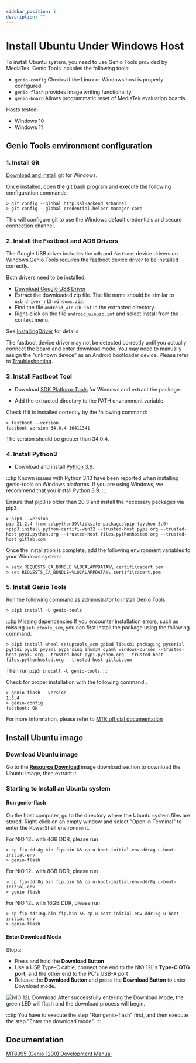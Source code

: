 ```yaml
---
sidebar_position: 1
description: ""
---
```


# Install Ubuntu Under Windows Host

To install Ubuntu system, you need to use Genio Tools provided by MediaTek. Genio Tools includes the following tools:

- `genio-config` Checks if the Linux or Windows host is properly configured.
- `genio-flash` provides image writing functionality.
- `genio-board` Allows programmatic reset of MediaTek evaluation boards.

Hosts tested:

- Windows 10
- Windows 11

## Genio Tools environment configuration

### 1. Install Git

[Download and install](https://gitforwindows.org/) git for Windows.

Once installed, open the git bash program and execute the following configuration commands:

```
> git config --global http.sslBackend schannel
> git config --global credential.helper manager-core
```

This will configure git to use the Windows default credentials and secure connection channel.

### 2. Install the Fastboot and ADB Drivers

The Google USB driver includes the `adb` and `fastboot` device drivers on Windows.Genio Tools requires the fastboot device driver to be installed correctly.

Both drivers need to be installed:

- [Download Google USB Driver](https://developer.android.com/studio/run/win-usb)
- Extract the downloaded zip file. The file name should be similar to `usb_driver_r13-windows.zip`.
- Find the file `android_winusb.inf` in the extracted directory.
- Right-click on the file `android_winusb.inf` and select Install from the context menu.

See [InstallingDriver](https://developer.android.com/studio/run/oem-usb#InstallingDriver) for details

The fastboot device driver may not be detected correctly until you actually connect the board and enter download mode. You may need to manually assign the "unknown device" as an Android bootloader device. Please refer to [Troubleshooting](https://mediatek.gitlab.io/aiot/doc/aiot-dev-guide/master/sw/yocto/get-started/flash/flash-troubleshoot-windows.html#).

### 3. Install Fastboot Tool

- Download [SDK Platform-Tools](https://developer.android.com/studio/releases/platform-tools) for Windows and extract the package.

- Add the extracted directory to the PATH environment variable.

Check if it is installed correctly by the following command:

```
> fastboot --version
fastboot version 34.0.4-10411341
```

The version should be greater than 34.0.4.

### 4. Install Python3

- Download and install [Python 3.9](https://www.python.org/downloads/release/python-3912/).

:::tip
Known issues with Python 3.10 have been reported when installing genio-tools on Windows platforms. If you are using Windows, we recommend that you install Python 3.9.
:::

Ensure that pip3 is older than 20.3 and install the necessary packages via pip3:

```
> pip3 --version
pip 21.2.4 from c:\python39\lib\site-packages\pip (python 3.9)
>pip3 install python-certifi-win32 --trusted-host pypi.org --trusted-host pypi.python.org --trusted-host files.pythonhosted.org --trusted- host gitlab.com
```

Once the installation is complete, add the following environment variables to your Windows system:

```
> setx REQUESTS_CA_BUNDLE %LOCALAPPDATA%\.certifi\cacert.pem
> set REQUESTS_CA_BUNDLE=%LOCALAPPDATA%\.certifi\cacert.pem
```

### 5. Install Genio Tools

Run the following command as administrator to install Genio Tools:

```
> pip3 install -U genio-tools
```

:::tip
Missing dependencies
If you encounter installation errors, such as missing `setuptools_scm`, you can first install the package using the following command:

```
> pip3 install wheel setuptools_scm gpiod libusb1 packaging pyserial pyftdi pyusb pyyaml pyparsing enum34 oyaml windows-curses --trusted-host pypi. org --trusted-host pypi.python.org --trusted-host files.pythonhosted.org --trusted-host gitlab.com
```

Then run `pip3 install -U genio-tools`.
:::

Check for proper installation with the following command:.

```
> genio-flash --version
1.3.4
> genio-config
fastboot: OK
```

For more information, please refer to [MTK official documentation](https://mediatek.gitlab.io/aiot/doc/aiot-dev-guide/master/sw/yocto/get-started/env-setup/flash-env-windows.html#install-genio-tools)

## Install Ubuntu image

### Download Ubuntu image

Go to the [**Resource Download**](../download) image download section to download the Ubuntu image, then extract it.

### Starting to Install an Ubuntu system

#### Run genio-flash

On the host computer, go to the directory where the Ubuntu system files are stored. Right-click on an empty window and select "Open in Terminal" to enter the PowerShell environment.

For NIO 12L with 4GB DDR, please run

```
> cp fip-ddr4g.bin fip.bin && cp u-boot-initial-env-ddr4g u-boot-initial-env
> genio-flash
```

For NIO 12L with 8GB DDR, please run

```
> cp fip-ddr8g.bin fip.bin && cp u-boot-initial-env-ddr8g u-boot-initial-env
> genio-flash
```

For NIO 12L with 16GB DDR, please run

```
> cp fip-ddr16g.bin fip.bin && cp u-boot-initial-env-ddr16g u-boot-initial-env
> genio-flash
```

#### Enter Download Mode

Steps:

- Press and hold the **Download Button**
- Use a USB Type-C cable, connect one end to the NIO 12L's **Type-C OTG port**, and the other end to the PC's USB-A port
- Release the **Download Button** and press the **Download Button** to enter Download mode.

![NIO 12L Download](/img/nio/nio12l/n12l_download.webp)
After successfully entering the Download Mode, the green LED will flash and the download process will begin.

:::tip
You have to execute the step "Run genio-flash" first, and then execute the step "Enter the download mode".
:::

## Documentation

[MT8395 (Genio 1200) Development Manual](https://mediatek.gitlab.io/aiot/doc/aiot-dev-guide/master/hw/mt8395-soc.html)
